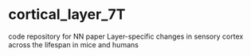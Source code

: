 # cortical_layer_7T
code repository for NN paper Layer-specific changes in sensory cortex across the lifespan in mice and humans
